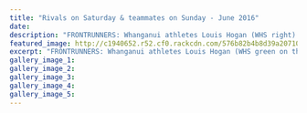 ```yaml
---
title: "Rivals on Saturday & teammates on Sunday - June 2016"
date: 
description: "FRONTRUNNERS: Whanganui athletes Louis Hogan (WHS right) & Christian Conder (WCS middle) will be rivals on Saturday & teammates on Sunday in Rotorua this weekend, competing in the NZSS Cross Country.."
featured_image: http://c1940652.r52.cf0.rackcdn.com/576b82b4b8d39a207100020c/Louis-Hogan-v-C-Conder-on-Sunday-in-Rotorua-16.6.16.jpg
excerpt: "FRONTRUNNERS: Whanganui athletes Louis Hogan (WHS green on the right) and Christian Conder (WCS blue in the middle) will be rivals on Saturday and teammates on Sunday in Rotorua this weekend, competing in the NZSS Cross Country Champs."
gallery_image_1: 
gallery_image_2: 
gallery_image_3: 
gallery_image_4: 
gallery_image_5: 
---
```

